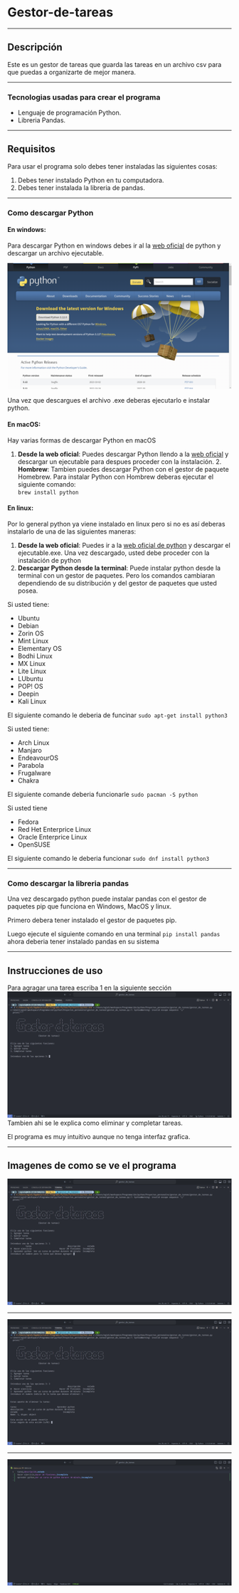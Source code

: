 # Gestor-de-tareas
***
## Descripción

Este es un gestor de tareas que guarda las tareas en un archivo csv para que puedas a organizarte de mejor manera.

***

### Tecnologias usadas para crear el programa
* Lenguaje de programación Python.
* Libreria Pandas.

***
## Requisitos
Para usar el programa solo debes tener instaladas las siguientes cosas:
1. Debes tener instalado Python en tu computadora.
2. Debes tener instalada la libreria de pandas.
___

### Como descargar Python
#### En windows:
Para descargar Python en windows debes ir al la [web oficial](https://www.python.org/downloads/) de python y descargar un archivo ejecutable.


![Descargar python](img/descargar_python.png)

Una vez que descargues el archivo .exe deberas ejecutarlo e instalar python.

#### En macOS:
Hay varias formas de descargar Python en macOS
1. **Desde la web oficial**: Puedes descargar Python llendo a la [web oficial](https://www.python.org/downloads/) y descargar un ejecutable para despues proceder con la instalación.
    2. **Hombrew**: Tambien puedes descargar Python con el gestor de paquete Homebrew.
Para instalar Python con Hombrew deberas ejecutar el siguiente comando:  
`brew install python`

#### En linux:
Por lo general python ya viene instalado en linux pero si no es así deberas instalarlo de una de las siguientes maneras:
1. **Desde la web oficial**: Puedes ir a la [web oficial de python](https://www.python.org/downloads/) y descargar el ejecutable.exe.
Una vez descargado, usted debe proceder con la instalación de python
2. **Descargar Python desde la terminal**: Puede instalar python desde la terminal con un gestor de paquetes. Pero los comandos cambiaran dependiendo de su distribución y del gestor de paquetes que usted posea.


Si usted tiene:
- Ubuntu 
- Debian
- Zorin OS
- Mint Linux
- Elementary OS
- Bodhi Linux
- MX Linux
- Lite Linux
- LUbuntu
- POP! OS
- Deepin
- Kali Linux

El siguiente comando le deberia de funcinar `sudo apt-get install python3`

Si usted tiene:

- Arch Linux
- Manjaro
- EndeavourOS
- Parabola
- Frugalware
- Chakra

El siguiente comande deberia funcionarle
`sudo pacman -S python`

Si usted tiene
- Fedora
- Red Het Enterprice Linux
- Oracle Enterprice Linux
- OpenSUSE

El siguiente comando le deberia funcionar 
`sudo dnf install python3`

***
### Como descargar la libreria pandas
Una vez descargado python puede instalar pandas con el gestor de paquetes pip que funciona en Windows, MacOS y linux.

Primero debera tener instalado el gestor de paquetes pip.

Luego ejecute el siguiente comando en una terminal `pip install pandas` ahora deberia tener instalado pandas en su sistema
***
## Instrucciones de uso
Para agragar una tarea escriba 1 en la siguiente sección
![Imagen](img/Como_agregar_tareas.png)
Tambien ahi se le explica como eliminar y completar tareas.

El programa es muy intuitivo aunque no tenga interfaz grafica.
***
## Imagenes de como se ve el programa
![foto del programa](img/agregar_tareas.png)
***
![foto del programa](img/quitar_tareas.png)
***
![foto del programa](img/Como_se_ve_el_csv.png)